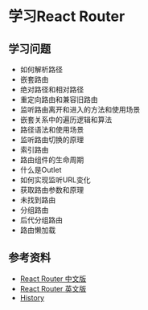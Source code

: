 # 学习React Router

## 学习问题

- 如何解析路径
- 嵌套路由
- 绝对路径和相对路径
- 重定向路由和兼容旧路由
- 监听路由离开和进入的方法和使用场景
- 嵌套关系中的遍历逻辑和算法
- 路径语法和使用场景
- 监听路由切换的原理
- 索引路由
- 路由组件的生命周期
- 什么是Outlet
- 如何实现监听URL变化
- 获取路由参数和原理
- 未找到路由
- 分组路由
- 后代分组路由
- 路由懒加载

## 参考资料
- [React Router 中文版](http://www.reactrouter.cn/docs/api)
- [React Router 英文版](https://reactrouter.com/en/main/start/overview)
- [History](https://github.com/remix-run/history/blob/main/docs/getting-started.md)